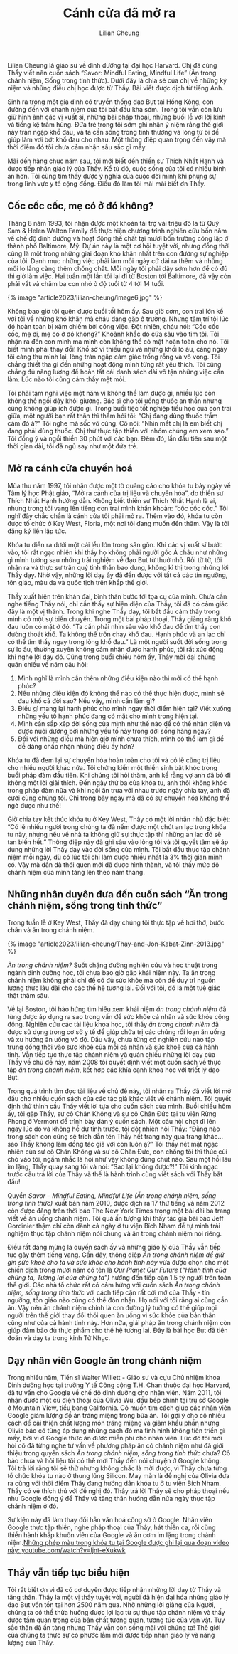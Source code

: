 ﻿---
title: Cánh cửa đã mở ra
author: Lilian Cheung
---

<!-- ## cánh cửa đã mở ra: một cuộc sống bình an và ý nghĩa -->

<p class="editors-preface">Lilian Cheung là giáo sư về dinh dưỡng tại đại học Harvard. Chị đã cùng Thầy viết nên cuốn sách “Savor: Mindful Eating, Mindful Life” (Ăn trong chánh niệm, Sống trong tỉnh thức). Dưới đây là chia sẻ của chị về những kỷ niệm và những điều chị học được từ Thầy. Bài viết được dịch từ tiếng Anh.</p>

Sinh ra trong một gia đình có truyền thống đạo Bụt tại Hồng Kông, con đường đến với chánh niệm của tôi bắt đầu khá sớm. Trong tôi vẫn còn lưu giữ hình ảnh các vị xuất sĩ, những bài pháp thoại, những buổi lễ với lời kinh và tiếng kệ trầm hùng. Đứa trẻ trong tôi sớm ghi nhận ý niệm rằng thế giới này tràn ngập khổ đau, và ta cần sống trong tình thương và lòng từ bi để giúp làm vơi bớt khổ đau cho nhau. Một thông điệp quan trọng đến vậy mà thời điểm đó tôi chưa cảm nhận sâu sắc gì mấy.

Mãi đến hàng chục năm sau, tôi mới biết đến thiền sư Thích Nhất Hạnh và được tiếp nhận giáo lý của Thầy. Kể từ đó, cuộc sống của tôi có nhiều bình an hơn. Tôi cũng tìm thấy được ý nghĩa của cuộc đời mình khi phụng sự trong lĩnh vực y tế cộng đồng. Điều đó làm tôi mãi mãi biết ơn Thầy.

## Cốc cốc cốc, mẹ có ở đó không?

Tháng 8 năm 1993, tôi nhận được một khoản tài trợ vài triệu đô la từ Quỹ Sam & Helen Walton Family để thực hiện chương trình nghiên cứu bốn năm về chế độ dinh dưỡng và hoạt động thể chất tại mười bốn trường công lập ở thành phố Baltimore, Mỹ. Dự án này là một cơ hội tuyệt vời, nhưng đồng thời cũng là một trong những giai đoạn khó khăn nhất trên con đường sự nghiệp của tôi. Danh mục những việc phải làm mỗi ngày cứ dài ra thêm và những mối lo lắng càng thêm chồng chất. Mỗi ngày tôi phải dậy sớm hơn để có đủ thì giờ làm việc. Hai tuần một lần tôi lại đi từ Boston tới Baltimore, đã vậy còn phải vất vả chăm ba con nhỏ ở độ tuổi từ 4 tới 14 tuổi.

{% image "article2023/lilian-cheung/image6.jpg" %}

Không bao giờ tôi quên được buổi tối hôm ấy. Sau giờ cơm, con trai lớn kể với tôi về những khó khăn mà cháu đang gặp ở trường. Nhưng tâm trí tôi lúc đó hoàn toàn bị xâm chiếm bởi công việc. Đột nhiên, cháu nói: “Cốc cốc cốc, mẹ ơi, mẹ có ở đó không?” Khoảnh khắc đó cứa sâu vào tim tôi. Tôi nhận ra đến con mình mà mình còn không thể có mặt hoàn toàn cho nó. Tôi biết mình phải thay đổi! Khổ sở vì thiếu ngủ và những khối lo âu, càng ngày tôi càng thu mình lại, lòng tràn ngập cảm giác trống rỗng và vô vọng. Tôi chẳng thiết tha gì đến những hoạt động mình từng rất yêu thích. Tôi cũng chẳng đủ năng lượng để hoàn tất cái danh sách dài vô tận những việc cần làm. Lúc nào tôi cũng cảm thấy mệt mỏi.

Tôi phải tạm nghỉ việc một năm vì không thể làm được gì, nhiều lúc còn không thể ngồi dậy khỏi giường. Bác sĩ cho tôi uống thuốc an thần nhưng cũng không giúp ích được gì. Trong buổi tiệc tốt nghiệp tiểu học của con trai giữa, một người bạn rất thân thì thầm hỏi tôi: “Chị đang dùng thuốc trầm cảm đó à?” Tôi nghe mà sốc vô cùng. Cô nói: “Nhìn mắt chị là em biết chị đang phải dùng thuốc. Chị thử thực tập thiền với nhóm chúng em xem sao.” Tôi đồng ý và ngồi thiền 30 phút với các bạn. Đêm đó, lần đầu tiên sau một thời gian dài, tôi đã ngủ say như một đứa trẻ. 

## Mở ra cánh cửa chuyển hoá

Mùa thu năm 1997, tôi nhận được một tờ quảng cáo cho khóa tu bảy ngày về Tâm lý học Phật giáo, “Mở ra cánh cửa trị liệu và chuyển hóa”, do thiền sư Thích Nhất Hạnh hướng dẫn. Không biết thiền sư Thích Nhất Hạnh là ai, nhưng trong tôi vang lên tiếng con trai mình khẩn khoản: “cốc cốc cốc.” Tôi nghĩ đây chắc chắn là cánh cửa tôi phải mở ra. Thêm vào đó, khóa tu còn được tổ chức ở Key West, Floria, một nơi tôi đang muốn đến thăm. Vậy là tôi đăng ký liền lập tức.

Khóa tu diễn ra dưới một cái lều lớn trong sân gôn. Khi các vị xuất sĩ bước vào, tôi rất ngạc nhiên khi thấy họ không phải người gốc Á châu như những gì mình tưởng sau những trải nghiệm về đạo Bụt từ thuở nhỏ. Rồi từ từ, tôi nhận ra và thực sự trân quý tinh thần bao dung, không kì thị trong những lời Thầy dạy. Nhờ vậy, những lời dạy ấy đã đến được với tất cả các tín ngưỡng, tôn giáo, màu da và quốc tịch trên khắp thế giới.

Thầy xuất hiện trên khán đài, bình thản bước tới tọa cụ của mình. Chưa cần nghe tiếng Thầy nói, chỉ cần thấy sự hiện diện của Thầy, tôi đã có cảm giác đây là một vị thánh. Trong khi nghe Thầy dạy, tôi bắt đầu cảm thấy trong mình có một sự biến chuyển. Trong một bài pháp thoại, Thầy giảng rằng khổ đau luôn có mặt ở đó. “Ta cần phải nhìn sâu vào khổ đau để tìm thấy con đường thoát khổ. Ta không thể trốn chạy khổ đau. Hạnh phúc và an lạc chỉ có thể tìm thấy ngay trong lòng khổ đau.” Là một người suốt đời sống trong sự lo âu, thường xuyên không cảm nhận được hạnh phúc, tôi rất xúc động khi nghe lời dạy đó. Cũng trong buổi chiều hôm ấy, Thầy mời đại chúng quán chiếu về năm câu hỏi:

1. Mình nghĩ là mình cần thêm những điều kiện nào thì mới có thể hạnh phúc?
2. Nếu những điều kiện đó không thể nào có thể thực hiện được, mình sẽ đau khổ cả đời sao? Nếu vậy, mình cần làm gì?
3. Điều gì mang lại hạnh phúc cho mình ngay thời điểm hiện tại? Viết xuống những yếu tố hạnh phúc đang có mặt cho mình trong hiện tại.
4. Mình cần sắp xếp đời sống của mình như thế nào để có thể nhận diện và được nuôi dưỡng bởi những yếu tố này trong đời sống hàng ngày?
5. Đối với những điều mà hiện giờ mình chưa thích, mình có thể làm gì để dễ dàng chấp nhận những điều ấy hơn?

Khóa tu đã đem lại sự chuyển hóa hoàn toàn cho tôi và có lẽ cũng trị liệu cho nhiều người khác nữa. Tôi chứng kiến một thiền sinh bật khóc trong buổi pháp đàm đầu tiên. Khi chúng tôi hỏi thăm, anh kể rằng vợ anh đã bỏ đi không một lời giải thích. Đến ngày thứ ba của khóa tu, anh thôi không khóc trong pháp đàm nữa và khi ngồi ăn trưa với nhau trước ngày chia tay, anh đã cười cùng chúng tôi. Chỉ trong bảy ngày mà đã có sự chuyển hóa không thể ngờ được như thế!

Giờ chia tay kết thúc khóa tu ở Key West, Thầy có một lời nhắn nhủ đặc biệt: “Có lẽ nhiều người trong chúng ta đã nếm được một chút an lạc trong khóa tu này, nhưng nếu về nhà ta không giữ sự thực tập thì những an lạc đó sẽ tan biến hết.” Thông điệp này đã ghi sâu vào lòng tôi và tôi quyết tâm sẽ áp dụng những lời Thầy dạy vào đời sống của mình. Tôi bắt đầu thực tập chánh niệm mỗi ngày, dù có lúc tôi chỉ làm được nhiều nhất là 3% thời gian mình có. Vậy mà dần dà thói quen mới đã được hình thành, và tôi thấy mức độ chánh niệm của mình tăng lên theo năm tháng.

## Những nhân duyên đưa đến cuốn sách “Ăn trong chánh niệm, sống trong tỉnh thức”

Trong tuần lễ ở Key West, Thầy đã dạy chúng tôi thực tập về hơi thở, bước chân và ăn trong chánh niệm.

{% image "article2023/lilian-cheung/Thay-and-Jon-Kabat-Zinn-2013.jpg" %}

*Ăn trong chánh niệm?* Suốt chặng đường nghiên cứu và học thuật trong ngành dinh dưỡng học, tôi chưa bao giờ gặp khái niệm này. Ta ăn trong chánh niệm không phải chỉ để có đủ sức khỏe mà còn để duy trì nguồn lương thực lâu dài cho các thế hệ tương lai. Đối với tôi, đó là một tuệ giác thật thâm sâu.

Về lại Boston, tôi hào hứng tìm hiểu xem khái niệm *ăn trong chánh niệm* đã từng được áp dụng ra sao trong vấn đề sức khỏe cá nhân và sức khỏe cộng đồng. Nghiên cứu các tài liệu khoa học, tôi thấy *ăn trong chánh niệm* đã được sử dụng trong cơ sở y tế để giúp chữa trị các chứng rối loạn ăn uống và xu hướng ăn uống vô độ. Dầu vậy, chưa từng có nghiên cứu nào tập trung đồng thời vào sức khoẻ của mỗi cá nhân và sức khoẻ của cả hành tinh. Vẫn tiếp tục thực tập chánh niệm và quán chiếu những lời dạy của Thầy về chủ đề này, năm 2008 tôi quyết định viết một cuốn sách về thực tập *ăn trong chánh niệm*, kết hợp các khía cạnh khoa học với triết lý đạo Bụt.

Trong quá trình tìm đọc tài liệu về chủ đề này, tôi nhận ra Thầy đã viết lời mở đầu cho nhiều cuốn sách của các tác giả khác viết về chánh niệm. Tôi quyết định thử thỉnh cầu Thầy viết lời tựa cho cuốn sách của mình. Buổi chiều hôm ấy, tôi gặp Thầy, sư cô Chân Không và sư cô Chân Đức tại tu viện Rừng Phong ở Vermont để trình bày dàn ý cuốn sách. Một câu hỏi chợt đi lên ngay lúc đó và không hề dự tính trước, tôi đột nhiên hỏi Thầy: “Đằng nào trong sách con cũng sẽ trích dẫn tên Thầy hết trang này qua trang khác… sao Thầy không làm đồng tác giả với con luôn ạ?” Tôi thấy nét mặt ngạc nhiên của sư cô Chân Không và sư cô Chân Đức, còn chồng tôi thì thúc cùi chỏ vào tôi, ngầm nhắc là hỏi như vậy không đúng chút nào. Sau một hồi lâu im lặng, Thầy quay sang tôi và nói: “Sao lại không được?!” Tôi kinh ngạc trước câu trả lời của Thầy và thế là hành trình cùng viết sách với Thầy bắt đầu! 

Quyển *Savor – Mindful Eating, Mindful Life (Ăn trong chánh niệm, sống trong tỉnh thức)* xuất bản năm 2010, được dịch ra 17 thứ tiếng và năm 2012 còn được đăng trên thời báo The New York Times trong một bài dài ba trang viết về ăn uống chánh niệm. Tôi quá ấn tượng khi thấy tác giả bài báo Jeff Gordinier thậm chí còn dành cả ngày ở tu viện Bích Nham để tự mình trải nghiệm thực tập chánh niệm nói chung và ăn trong chánh niệm nói riêng.

<!-- {% image "article2023/lilian-cheung/image3.jpg" %} -->

Điều rất đáng mừng là quyển sách ấy và những giáo lý của Thầy vẫn tiếp tục gây thêm tiếng vang. Gần đây, thông điệp *Ăn trong chánh niệm để giữ gìn sức khoẻ cho ta và sức khỏe cho hành tinh này* vừa được chọn cho một chiến dịch trong mười năm có tên là *Our Planet Our Future* (*“Hành tinh của chúng ta, Tương lai của chúng ta”)* hướng đến tiếp cận 1.5 tỷ người trên toàn thế giới. Các nhà tổ chức rất có cảm hứng với cuốn sách *Ăn trong chánh niệm, sống trong tỉnh thức* với cách tiếp cận rất cởi mở của Thầy - tín ngưỡng, tôn giáo nào cũng có thể đón nhận. Họ nói với tôi rằng ai cũng cần ăn. Vậy nên ăn chánh niệm chính là con đường lý tưởng có thể giúp mọi người trên thế giới thay đổi thói quen ăn uống vì sức khỏe của bản thân cũng như của cả hành tinh này. Hơn nữa, giải pháp ăn trong chánh niệm còn giúp đảm bảo đủ thực phẩm cho thế hệ tương lai. Đây là bài học Bụt đã tiên đoán và dạy ta trong kinh Tử Nhục.

## Dạy nhân viên Google ăn trong chánh niệm

Trong nhiều năm, Tiến sĩ Walter Willett - Giáo sư và cựu Chủ nhiệm khoa Dinh dưỡng học tại trường Y tế Công cộng T.H. Chan thuộc đại học Harvard, đã tư vấn cho Google về chế độ dinh dưỡng cho nhân viên. Năm 2011, tôi nhận được một cú điện thoại của Olivia Wu, đầu bếp chính tại trụ sở Google ở Mountain View, tiểu bang California. Cô muốn tìm cách giúp các nhân viên Google giảm lượng đồ ăn tráng miệng trong bữa ăn. Tôi gợi ý cho cô nhiều cách để cải thiện chất lượng món tráng miệng và giảm khẩu phần nhưng Olivia báo cô từng áp dụng những cách đó mà tình hình không tiến triển gì mấy, bởi vì ở Google thức ăn được miễn phí cho nhân viên. Lúc đó tôi mới hỏi cô đã từng nghe tư vấn về phương pháp ăn có chánh niệm như đã giới thiệu trong quyển sách *Ăn trong chánh niệm, sống trong tỉnh thức* chưa? Cô bảo chưa và hỏi liệu tôi có thể mời Thầy đến nói chuyện ở Google không. Tôi trả lời rằng tôi sẽ thử nhưng không chắc là mời được, vì Thầy chưa từng tổ chức khóa tu nào ở thung lũng Silicon. May mắn là đề nghị của Olivia đưa ra cùng với thời điểm Thầy đang hướng dẫn khóa tu ở tu viện Bích Nham. Thầy có vẻ thích thú với đề nghị đó. Thầy trả lời Thầy sẽ cho pháp thoại nếu như Google đồng ý để Thầy và tăng thân hướng dẫn nửa ngày thực tập chánh niệm ở đó. 

<!-- {% image "article2023/lilian-cheung/image5.jpg" %} -->

Sự kiện này đã làm thay đổi hẳn văn hoá công sở ở Google. Nhân viên Google thực tập thiền, nghe pháp thoại của Thầy, hát thiền ca, rồi cùng thiền hành khắp khuôn viên của Google và ăn cơm im lặng trong chánh niệm.<a class="note" href="https://www.youtube.com/watch?v=Ijnt-eXukwk">Những phép màu trong khóa tu tại Google được ghi lại qua đoạn video này: youtube.com/watch?v=Ijnt-eXukwk</a>

## Thầy vẫn tiếp tục biểu hiện

Tôi rất biết ơn vì đã có cơ duyên được tiếp nhận những lời dạy từ Thầy và tăng thân. Thầy là một vị thầy tuyệt vời, người đã hiện đại hóa những giáo lý đạo Bụt vốn tồn tại hơn 2500 năm qua. Nhờ những lời giảng của Người, chúng ta có thể thừa hưởng được lợi lạc từ sự thực tập chánh niệm và thấy được tầm quan trọng của bản chất tương quan, tương tức của vạn vật. Tuy sắc thân đã ẩn tàng nhưng Thầy vẫn còn sống mãi với chúng ta! Thế giới của chúng ta thực sự có phước lắm mới được tiếp nhận giáo lý và năng lượng của Thầy.
